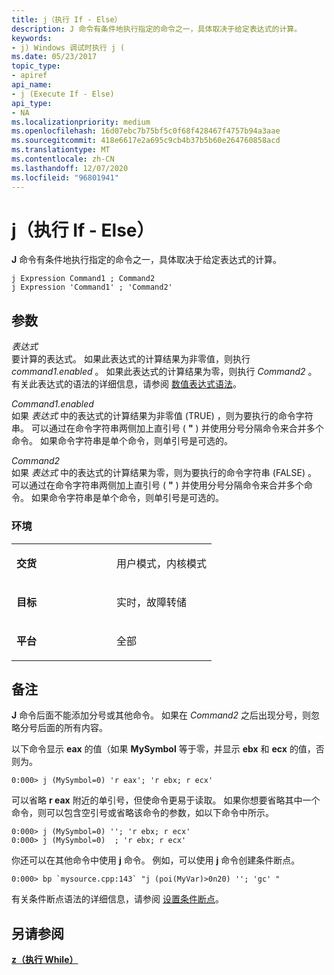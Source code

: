```yaml
---
title: j（执行 If - Else）
description: J 命令有条件地执行指定的命令之一，具体取决于给定表达式的计算。
keywords:
- j) Windows 调试时执行 j (
ms.date: 05/23/2017
topic_type:
- apiref
api_name:
- j (Execute If - Else)
api_type:
- NA
ms.localizationpriority: medium
ms.openlocfilehash: 16d07ebc7b75bf5c0f68f428467f4757b94a3aae
ms.sourcegitcommit: 418e6617e2a695c9cb4b37b5b60e264760858acd
ms.translationtype: MT
ms.contentlocale: zh-CN
ms.lasthandoff: 12/07/2020
ms.locfileid: "96801941"
---
```

# <a name="j-execute-if---else"></a>j（执行 If - Else）


**J** 命令有条件地执行指定的命令之一，具体取决于给定表达式的计算。

```dbgcmd
j Expression Command1 ; Command2 
j Expression 'Command1' ; 'Command2' 
```

## <a name="span-idddk_cmd_execute_if_else_dbgspanspan-idddk_cmd_execute_if_else_dbgspanparameters"></a><span id="ddk_cmd_execute_if_else_dbg"></span><span id="DDK_CMD_EXECUTE_IF_ELSE_DBG"></span>参数


<span id="_______Expression______"></span><span id="_______expression______"></span><span id="_______EXPRESSION______"></span>*表达式*   
要计算的表达式。 如果此表达式的计算结果为非零值，则执行 *command1.enabled* 。 如果此表达式的计算结果为零，则执行 *Command2* 。 有关此表达式的语法的详细信息，请参阅 [数值表达式语法](numerical-expression-syntax.md)。

<span id="_______Command1______"></span><span id="_______command1______"></span><span id="_______COMMAND1______"></span>*Command1.enabled*   
如果 *表达式* 中的表达式的计算结果为非零值 (TRUE) ，则为要执行的命令字符串。 可以通过在命令字符串两侧加上直引号 ( **"** ) 并使用分号分隔命令来合并多个命令。 如果命令字符串是单个命令，则单引号是可选的。

<span id="_______Command2______"></span><span id="_______command2______"></span><span id="_______COMMAND2______"></span>*Command2*   
如果 *表达式* 中的表达式的计算结果为零，则为要执行的命令字符串 (FALSE) 。 可以通过在命令字符串两侧加上直引号 ( **"** ) 并使用分号分隔命令来合并多个命令。 如果命令字符串是单个命令，则单引号是可选的。

### <a name="span-idenvironmentspanspan-idenvironmentspanspan-idenvironmentspanenvironment"></a><span id="Environment"></span><span id="environment"></span><span id="ENVIRONMENT"></span>环境

<table>
<colgroup>
<col width="50%" />
<col width="50%" />
</colgroup>
<tbody>
<tr class="odd">
<td align="left"><p><strong>交货</strong></p></td>
<td align="left"><p>用户模式，内核模式</p></td>
</tr>
<tr class="even">
<td align="left"><p><strong>目标</strong></p></td>
<td align="left"><p>实时，故障转储</p></td>
</tr>
<tr class="odd">
<td align="left"><p><strong>平台</strong></p></td>
<td align="left"><p>全部</p></td>
</tr>
</tbody>
</table>

 

<a name="remarks"></a>备注
-------

**J** 命令后面不能添加分号或其他命令。 如果在 *Command2* 之后出现分号，则忽略分号后面的所有内容。

以下命令显示 **eax** 的值（如果 **MySymbol** 等于零，并显示 **ebx** 和 **ecx** 的值，否则为。

```dbgcmd
0:000> j (MySymbol=0) 'r eax'; 'r ebx; r ecx' 
```

可以省略 **r eax** 附近的单引号，但使命令更易于读取。 如果你想要省略其中一个命令，则可以包含空引号或省略该命令的参数，如以下命令中所示。

```dbgcmd
0:000> j (MySymbol=0) ''; 'r ebx; r ecx' 
0:000> j (MySymbol=0)  ; 'r ebx; r ecx' 
```

你还可以在其他命令中使用 **j** 命令。 例如，可以使用 **j** 命令创建条件断点。

```dbgcmd
0:000> bp `mysource.cpp:143` "j (poi(MyVar)>0n20) ''; 'gc' "
```

有关条件断点语法的详细信息，请参阅 [设置条件断点](setting-a-conditional-breakpoint.md)。

## <a name="span-idsee_alsospansee-also"></a><span id="see_also"></span>另请参阅


[**z（执行 While）**](z--execute-while-.md)

 

 






